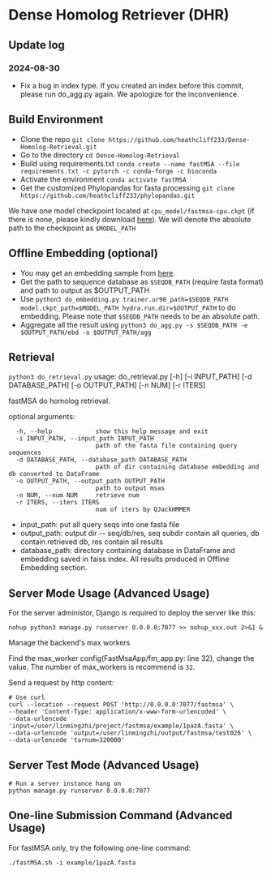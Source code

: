 # Dense Homolog Retriever (DHR)
## Update log
### 2024-08-30
* Fix a bug in index type. If you created an index before this commit, please run do_agg.py again. We apologize for the inconvenience.

## Build Environment

* Clone the repo `git clone https://github.com/heathcliff233/Dense-Homolog-Retrieval.git`
* Go to the directory `cd Dense-Homolog-Retrieval`
* Build using requirements.txt   `conda create --name fastMSA --file requirements.txt -c pytorch -c conda-forge -c bioconda`
* Activate the environment `conda activate fastMSA`
* Get the customized Phylopandas for fasta processing `git clone https://github.com/heathcliff233/phylopandas.git`


We have one model checkpoint located at `cpu_model/fastmsa-cpu.ckpt` (if there is none, please kindly download [here](https://drive.google.com/file/d/1fRqMwaiWnZ0msW_pp3ircaMIeIVxc4CX/view?usp=sharing)). We will denote the absolute path to the checkpoint as `$MODEL_PATH`

## Offline Embedding (optional)
* You may get an embedding sample from [here](https://drive.google.com/drive/folders/173cKWdFfDvF5ZUWDsGSafcsPn1yxH0EZ?usp=drive_link).
* Get the path to sequence database as `$SEQDB_PATH` (require fasta format) and path to output as $OUTPUT_PATH
* Use `python3 do_embedding.py trainer.ur90_path=$SEQDB_PATH model.ckpt_path=$MODEL_PATH hydra.run.dir=$OUTPUT_PATH` to do embedding. Please note that `$SEQDB_PATH` needs to be an absolute path. 
* Aggregate all the result using `python3 do_agg.py -s $SEQDB_PATH -e $OUTPUT_PATH/ebd -o $OUTPUT_PATH/agg`

##  Retrieval

`python3 do_retrieval.py`
usage: do_retrieval.py [-h] [-i INPUT_PATH] [-d DATABASE_PATH] [-o OUTPUT_PATH] [-n NUM] [-r ITERS]

fastMSA do homolog retrieval.

optional arguments:
```
  -h, --help            show this help message and exit
  -i INPUT_PATH, --input_path INPUT_PATH
                        path of the fasta file containing query sequences
  -d DATABASE_PATH, --database_path DATABASE_PATH
                        path of dir containing database embedding and db converted to DataFrame
  -o OUTPUT_PATH, --output_path OUTPUT_PATH
                        path to output msas
  -n NUM, --num NUM     retrieve num
  -r ITERS, --iters ITERS
                        num of iters by QJackHMMER
```

* input_path: put all query seqs into one fasta file
* output_path: output dir -- seq/db/res, seq subdir contain all queries, db contain retrieved db, res contain all results
* database_path: directory containing database in DataFrame and embedding saved in faiss index. All results produced in Offline Embedding section.



## Server Mode Usage (Advanced Usage)

For the server administor, Django is required to deploy the server like this:

```
nohup python3 manage.py runserver 0.0.0.0:7077 >> nohup_xxx.out 2>&1 &
```

Manage the backend's max workers

Find the max_worker config(FastMsaApp/fm_app.py: line 32), change the value.
The number of max_workers is recommend is `32`.



Send a request by http content: 
```
# Use curl
curl --location --request POST 'http://0.0.0.0:7077/fastmsa' \
--header 'Content-Type: application/x-www-form-urlencoded' \
--data-urlencode 'input=/user/linmingzhi/project/fastmsa/example/1pazA.fasta' \
--data-urlencode 'output=/user/linmingzhi/output/fastmsa/test026' \
--data-urlencode 'tarnum=320000'
```

## Server Test Mode (Advanced Usage)
```
# Run a server instance hang on
python manage.py runserver 0.0.0.0:7077
```

## One-line Submission Command (Advanced Usage)

For fastMSA only, try the following one-line command:
```
./fastMSA.sh -i example/1pazA.fasta
```
